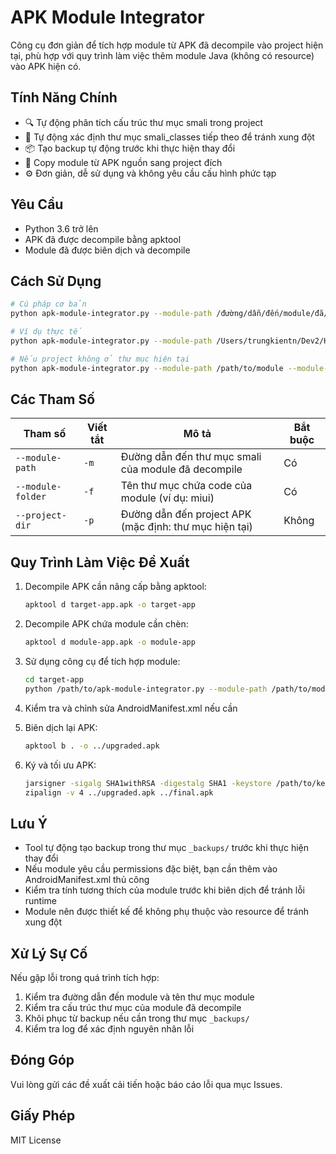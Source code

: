 # APK Module Integrator

Công cụ đơn giản để tích hợp module từ APK đã decompile vào project hiện tại, phù hợp với quy trình làm việc thêm module Java (không có resource) vào APK hiện có.

## Tính Năng Chính

- 🔍 Tự động phân tích cấu trúc thư mục smali trong project
- 📁 Tự động xác định thư mục smali_classes tiếp theo để tránh xung đột
- 📦 Tạo backup tự động trước khi thực hiện thay đổi
- 🔄 Copy module từ APK nguồn sang project đích
- ⚙️ Đơn giản, dễ sử dụng và không yêu cầu cấu hình phức tạp

## Yêu Cầu

- Python 3.6 trở lên
- APK đã được decompile bằng apktool
- Module đã được biên dịch và decompile

## Cách Sử Dụng

```bash
# Cú pháp cơ bản
python apk-module-integrator.py --module-path /đường/dẫn/đến/module/đã/decompile --module-folder tên_thư_mục_module

# Ví dụ thực tế
python apk-module-integrator.py --module-path /Users/trungkientn/Dev2/HuyDev/NewSdk2111/app/release/DemoSdk --module-folder miui

# Nếu project không ở thư mục hiện tại
python apk-module-integrator.py --module-path /path/to/module --module-folder tên_thư_mục_module --project-dir /path/to/target/project
```

## Các Tham Số

| Tham số           | Viết tắt | Mô tả                                                  | Bắt buộc |
| ----------------- | -------- | ------------------------------------------------------ | -------- |
| `--module-path`   | `-m`     | Đường dẫn đến thư mục smali của module đã decompile    | Có       |
| `--module-folder` | `-f`     | Tên thư mục chứa code của module (ví dụ: miui)         | Có       |
| `--project-dir`   | `-p`     | Đường dẫn đến project APK (mặc định: thư mục hiện tại) | Không    |

## Quy Trình Làm Việc Đề Xuất

1. Decompile APK cần nâng cấp bằng apktool:

   ```bash
   apktool d target-app.apk -o target-app
   ```

2. Decompile APK chứa module cần chèn:

   ```bash
   apktool d module-app.apk -o module-app
   ```

3. Sử dụng công cụ để tích hợp module:

   ```bash
   cd target-app
   python /path/to/apk-module-integrator.py --module-path /path/to/module-app --module-folder module_name
   ```

4. Kiểm tra và chỉnh sửa AndroidManifest.xml nếu cần

5. Biên dịch lại APK:

   ```bash
   apktool b . -o ../upgraded.apk
   ```

6. Ký và tối ưu APK:
   ```bash
   jarsigner -sigalg SHA1withRSA -digestalg SHA1 -keystore /path/to/keystore -storepass password ../upgraded.apk alias_name
   zipalign -v 4 ../upgraded.apk ../final.apk
   ```

## Lưu Ý

- Tool tự động tạo backup trong thư mục `_backups/` trước khi thực hiện thay đổi
- Nếu module yêu cầu permissions đặc biệt, bạn cần thêm vào AndroidManifest.xml thủ công
- Kiểm tra tính tương thích của module trước khi biên dịch để tránh lỗi runtime
- Module nên được thiết kế để không phụ thuộc vào resource để tránh xung đột

## Xử Lý Sự Cố

Nếu gặp lỗi trong quá trình tích hợp:

1. Kiểm tra đường dẫn đến module và tên thư mục module
2. Kiểm tra cấu trúc thư mục của module đã decompile
3. Khôi phục từ backup nếu cần trong thư mục `_backups/`
4. Kiểm tra log để xác định nguyên nhân lỗi

## Đóng Góp

Vui lòng gửi các đề xuất cải tiến hoặc báo cáo lỗi qua mục Issues.

## Giấy Phép

MIT License
